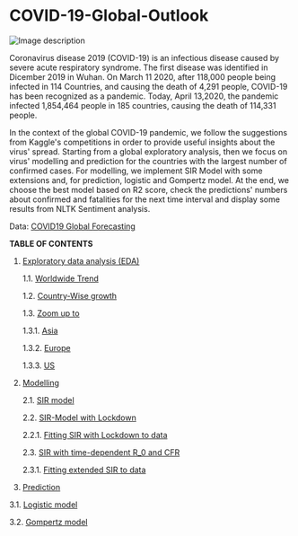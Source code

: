 # COVID-19-Global-Outlook

![Image description](https://cdn.downtoearth.org.in/library/large/2020-03-01/0.01792700_1583044755_coronavirus-illustration-carousel.jpg)

Coronavirus disease 2019 (COVID-19) is an infectious disease caused by severe acute respiratory syndrome. The first disease was identified in Dicember 2019 in Wuhan. 
On March 11 2020, after 118,000 people being infected in 114 Countries, and causing the death of 4,291 people, COVID-19 has been recognized as a pandemic.
Today, April 13,2020, the pandemic infected 1,854,464 people in 185 countries, causing the death of 114,331 people.

In the context of the global COVID-19 pandemic, we follow the suggestions from Kaggle's competitions in order to provide useful insights about the virus' spread. Starting from a global exploratory analysis, then we focus on virus' modelling and prediction for the countries with the largest number of confirmed cases. For modelling, we implement SIR Model with some extensions and, for prediction, logistic and Gompertz model. At the end, we choose the best model based on R2 score, check the predictions' numbers about confirmed and fatalities for the next time interval and display some results from NLTK Sentiment analysis. 

Data: [COVID19 Global Forecasting](https://www.kaggle.com/c/covid19-global-forecasting-week-4) 


**TABLE OF CONTENTS**

1. [Exploratory data analysis (EDA)](#section1)

    1.1. [Worldwide Trend](#section11)
    
    1.2. [Country-Wise growth](#section12)
    
    1.3. [Zoom up to](#section13)
    
      1.3.1. [Asia](#section131)
      
      1.3.2. [Europe](#section132)
      
      1.3.3. [US](#section133)
      
 2. [Modelling](#section2)

    2.1. [SIR model](#section21)
    
    2.2. [SIR-Model with Lockdown](#section22)
    
      2.2.1. [Fitting SIR with Lockdown to data](#section131)
      
    2.3. [SIR with time-dependent R_0 and CFR](#section21)
    
      2.3.1. [Fitting extended SIR to data](#section131)
      
  3. [Prediction](#section3)

   3.1. [Logistic model](#section31)
    
   3.2. [Gompertz model](#section32)
    
      
